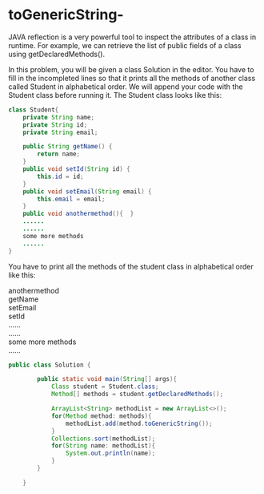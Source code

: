 # toGenericString-
JAVA reflection is a very powerful tool to inspect the attributes of a class in runtime. For example, we can retrieve the list of public fields of a class using getDeclaredMethods().

In this problem, you will be given a class Solution in the editor. You have to fill in the incompleted lines so that it prints all the methods of another class called Student in alphabetical order. We will append your code with the Student class before running it. The Student class looks like this:
```java
class Student{
    private String name;
    private String id;
    private String email;

    public String getName() {
        return name;
    }
    public void setId(String id) {
        this.id = id;
    }
    public void setEmail(String email) {
        this.email = email;
    }
    public void anothermethod(){  }
    ......
    ......
    some more methods
    ......
}
```
You have to print all the methods of the student class in alphabetical order like this:

anothermethod  
getName  
setEmail  
setId  
......  
......  
some more methods  
......



```java
public class Solution {

        public static void main(String[] args){
            Class student = Student.class;
            Method[] methods = student.getDeclaredMethods();

            ArrayList<String> methodList = new ArrayList<>();
            for(Method method: methods){
                methodList.add(method.toGenericString());
            }
            Collections.sort(methodList);
            for(String name: methodList){
                System.out.println(name);
            }
        }

    }
```
